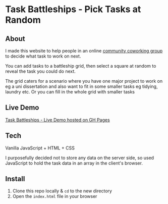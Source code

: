 # Task Battleships - Pick Tasks at Random

## About
I made this website to help people in an online 
[community coworking group](https://lu.ma/u/communitycoworking)
to decide what task to work on next.

You can add tasks to a battleship grid, then select a square at random to reveal the task you could do next. 

The grid caters for a scenario where you have one major project to work on eg a uni dissertation and also want to fit in some smaller tasks eg tidying, laundry etc. Or you can fill in the whole grid with smaller tasks <!-- taking 30-45mins -->

## Live Demo
[Task Battleships - Live Demo hosted on GH Pages](https://davin2020.github.io/task_battleships/)

## Tech
Vanilla JavaScript + HTML + CSS

I purposefully decided not to store any data on the server side, so used JavaScript to hold the task data in an array in the client's browser.

## Install
1. Clone this repo locally & `cd` to the new directory
2. Open the `index.html` file in your browser
